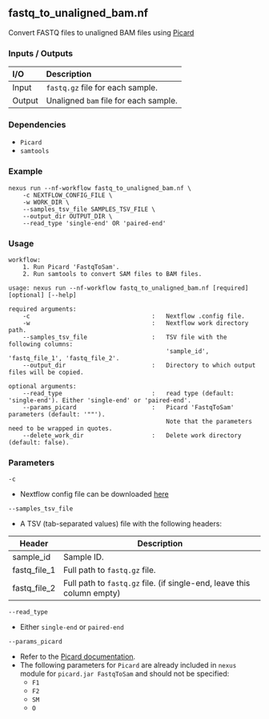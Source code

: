 ## fastq_to_unaligned_bam.nf

Convert FASTQ files to unaligned BAM files using [Picard](https://broadinstitute.github.io/picard/)

### Inputs / Outputs

| I/O    | Description                           |
|:-------|:--------------------------------------|
| Input  | `fastq.gz` file for each sample.      | 
| Output | Unaligned `bam` file for each sample. |

### Dependencies

* `Picard`
* `samtools`

### Example

```
nexus run --nf-workflow fastq_to_unaligned_bam.nf \
    -c NEXTFLOW_CONFIG_FILE \
    -w WORK_DIR \
    --samples_tsv_file SAMPLES_TSV_FILE \
    --output_dir OUTPUT_DIR \
    --read_type 'single-end' OR 'paired-end'
```

### Usage

```
workflow:
    1. Run Picard 'FastqToSam'.
    2. Run samtools to convert SAM files to BAM files.

usage: nexus run --nf-workflow fastq_to_unaligned_bam.nf [required] [optional] [--help]

required arguments:
    -c                                  :   Nextflow .config file.
    -w                                  :   Nextflow work directory path.
    --samples_tsv_file                  :   TSV file with the following columns: 
                                            'sample_id', 'fastq_file_1', 'fastq_file_2'.
    --output_dir                        :   Directory to which output files will be copied.

optional arguments:
    --read_type                         :   read type (default: 'single-end'). Either 'single-end' or 'paired-end'.
    --params_picard                     :   Picard 'FastqToSam' parameters (default: '""').
                                            Note that the parameters need to be wrapped in quotes.
    --delete_work_dir                   :   Delete work directory (default: false).
```

### Parameters

`-c`
* Nextflow config file can be downloaded [here](https://github.com/pirl-unc/nexus/tree/main/nextflow)

`--samples_tsv_file`
* A TSV (tab-separated values) file with the following headers:

| Header       | Description                                                            |
|--------------|------------------------------------------------------------------------|
| sample_id    | Sample ID.                                                             |
| fastq_file_1 | Full path to `fastq.gz` file.                                          |
| fastq_file_2 | Full path to `fastq.gz` file. (if single-end, leave this column empty) |

`--read_type`
* Either `single-end` or `paired-end`

`--params_picard`
* Refer to the [Picard documentation](https://broadinstitute.github.io/picard/).
* The following parameters for `Picard` are already included in `nexus` module for `picard.jar FastqToSam` and should not be specified:
  * `F1`
  * `F2`
  * `SM`
  * `O`
